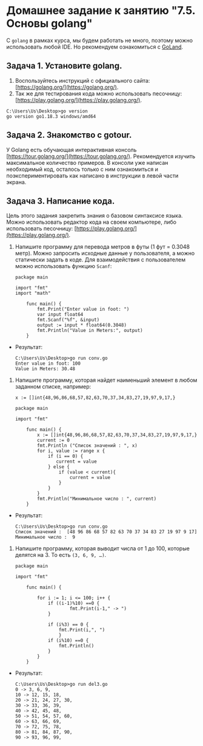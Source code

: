 # Домашнее задание к занятию "7.5. Основы golang"

С `golang` в рамках курса, мы будем работать не много, поэтому можно использовать любой IDE. 
Но рекомендуем ознакомиться с [GoLand](https://www.jetbrains.com/ru-ru/go/).  

## Задача 1. Установите golang.
1. Воспользуйтесь инструкций с официального сайта: [https://golang.org/](https://golang.org/).
2. Так же для тестирования кода можно использовать песочницу: [https://play.golang.org/](https://play.golang.org/).

```
C:\Users\Us\Desktop>go version
go version go1.18.3 windows/amd64
```

## Задача 2. Знакомство с gotour.
У Golang есть обучающая интерактивная консоль [https://tour.golang.org/](https://tour.golang.org/). 
Рекомендуется изучить максимальное количество примеров. В консоли уже написан необходимый код, 
осталось только с ним ознакомиться и поэкспериментировать как написано в инструкции в левой части экрана.  

## Задача 3. Написание кода. 
Цель этого задания закрепить знания о базовом синтаксисе языка. Можно использовать редактор кода 
на своем компьютере, либо использовать песочницу: [https://play.golang.org/](https://play.golang.org/).

1. Напишите программу для перевода метров в футы (1 фут = 0.3048 метр). Можно запросить исходные данные 
у пользователя, а можно статически задать в коде.
    Для взаимодействия с пользователем можно использовать функцию `Scanf`:
    ```
    package main
        
    import "fmt"     
    import "math"
        
        func main() {
            fmt.Print("Enter value in foot: ")
            var input float64
            fmt.Scanf("%f", &input)           
            output := input * float64(0.3048) 
            fmt.Println("Value in Meters:", output)    
        }
    ```
	
	
- Результат:
	```
	C:\Users\Us\Desktop>go run conv.go
	Enter value in foot: 100
	Value in Meters: 30.48
 	```
 
 
1. Напишите программу, которая найдет наименьший элемент в любом заданном списке, например:

	```
    x := []int{48,96,86,68,57,82,63,70,37,34,83,27,19,97,9,17,}
   ```
    
    ```
	package main
        
    import "fmt"
        
        func main() {
            x := []int{48,96,86,68,57,82,63,70,37,34,83,27,19,97,9,17,}
            current := 0
            fmt.Println ("Список значений : ", x)
            for i, value := range x {
                if (i == 0) {
                   current = value 
                } else {
                    if (value < current){
                        current = value
                    }
                }
            }
            fmt.Println("Минимальное число : ", current)
        }
	```	
- Результат:
	```
	C:\Users\Us\Desktop>go run conv.go
	Список значений :  [48 96 86 68 57 82 63 70 37 34 83 27 19 97 9 17]
	Минимальное число :  9	
	```
	
1. Напишите программу, которая выводит числа от 1 до 100, которые делятся на 3. То есть `(3, 6, 9, …)`.

	```
	package main
        
    import "fmt"       
        
        func main() {
            
            for i := 1; i <= 100; i++ {
                if ((i-1)%10) ==0 {
                        fmt.Print(i-1," -> ")
                }            
                        
                if (i%3) == 0 {
                    fmt.Print(i,", ")
                    }
                if (i%10) ==0 {
                    fmt.Println()
                }
            }
        }
	```

- Результат:
	```
	C:\Users\Us\Desktop>go run del3.go
	0 -> 3, 6, 9,
	10 -> 12, 15, 18,
	20 -> 21, 24, 27, 30,
	30 -> 33, 36, 39,
	40 -> 42, 45, 48,
	50 -> 51, 54, 57, 60,
	60 -> 63, 66, 69,
	70 -> 72, 75, 78,
	80 -> 81, 84, 87, 90,
	90 -> 93, 96, 99,
	```

